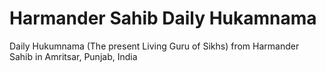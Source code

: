 # Harmander Sahib Daily Hukamnama
Daily Hukumnama (The present Living Guru of Sikhs) from Harmander Sahib in Amritsar, Punjab, India
